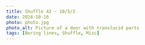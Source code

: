 ```yaml
---
title: Shuffle 42 - 10/5/2
date: 2024-10-16
photo: photo.jpg
photo_alt: Picture of a door with translucid parts
tags: [Boring lines, Shuffle, Misc]
---
```

